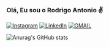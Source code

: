 ### Olá, Eu sou o Rodrigo Antonio ✌️

[![Instagram](https://img.shields.io/badge/Instagram-E4405F?style=for-the-badge&logo=instagram&logoColor=white)](https://www.instagram.com/ninho05/)
[![LinkedIn](https://img.shields.io/badge/LinkedIn-0077B5?style=for-the-badge&logo=linkedin&logoColor=white)](https://www.linkedin.com/in/rodrigo-antonio-de-melo-pereira-940334233/)
[![GMAIL](https://img.shields.io/badge/Gmail-D14836?style=for-the-badge&logo=gmail&logoColor=white)]()

![Anurag's GitHub stats](https://github-readme-stats.vercel.app/api?username=anuraghazra&show_icons=true&theme=radical)
